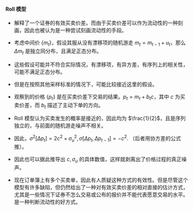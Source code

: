 #### Roll 模型

- 解释了一个证券的有效买卖价差。而由于买卖价差可以作为流动性的一种刻画，因此也被认为是一种尝试刻画流动性的手段。

- 考虑中间价 $\{m_t\}$，假设其服从没有漂移项的随机游走 $m_t=m_{t-1}+u_t$，那么 $Δm_t$ 是独立同分布，且满足正态分布。

- 这些假设可能并不符合实际情况，有漂移项，有异方差，有序列上的相关性，可能不满足正态分布。

- 但是在按照其他采样标准的情况下，可能比较接近这里的假设。

- 观察到的价格 $\{p_t\}$ 是在买卖价差下交易的结果。$p_t=m_t+b_tc$，其中 $c$ 为买卖价差，而 $b_t$ 描述了主动下单的方向。

- Roll 模型认为买卖发生的概率是接近的，因此均为 $\frac{1}{2}$，且是序列独立的，与前面的随机游走噪声不相关。

- 因此，$σ^2[Δp_t]=2c^2+σ_u^2, σ[Δp_t,Δp_{t-1}]=-c^2$. （后者用协方差的公式推）。

- 因此也可以据此推导出 $c, σ_u$ 的具体数值，这样就剥离出了价格过程的真正噪声。

- 现在订单簿上有多个买卖单，因此有人质疑这种方式的有效性。但是尽管这个模型有许多缺陷，但仍然给出了一种对有效买卖价差的相对直接的估计方式，尤其是一些情况下证券不怎么交易或公布的报价并不能代表愿意交易的水平。是一种判断流动性的好方式。